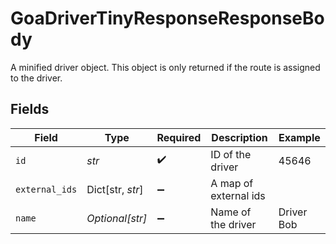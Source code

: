 # GoaDriverTinyResponseResponseBody

A minified driver object. This object is only returned if the route is assigned to the driver.


## Fields

| Field                 | Type                  | Required              | Description           | Example               |
| --------------------- | --------------------- | --------------------- | --------------------- | --------------------- |
| `id`                  | *str*                 | :heavy_check_mark:    | ID of the driver      | 45646                 |
| `external_ids`        | Dict[str, *str*]      | :heavy_minus_sign:    | A map of external ids |                       |
| `name`                | *Optional[str]*       | :heavy_minus_sign:    | Name of the driver    | Driver Bob            |